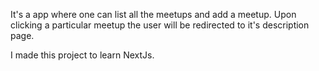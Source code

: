 It's a app where one can list all the meetups and add a meetup. 
Upon clicking a particular meetup the user will be redirected to it's description page.

I made this project to learn NextJs.
